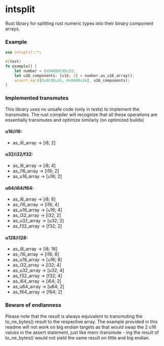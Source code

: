 # intsplit
Rust library for splitting rust numeric types into their binary component arrays.

### Example
```rust
use intsplit::*;

#[test]
fn example() {
    let number = 0x0A0B0C0Du32;
    let u16_components: [u16; 2] = number.as_u16_array();
    assert_eq!([0x0C0Du16, 0x0A0Bu16], u16_components);
}
```

### Implemented transmutes
This library uses no unsafe code (only in tests) to implement the transmutes.
The rust compiler will recognize that all these operations are essentially transmutes 
and optimize similarly (on optimized builds)

#### u16/i16:
- as_i8_array -> [i8; 2]

#### u32/i32/f32:
- as_i8_array -> [i8; 4]
- as_i16_array -> [i16; 2]
- as_u16_array -> [u16; 2]

#### u64/i64/f64:
- as_i8_array -> [i8; 8]
- as_i16_array -> [i16; 4]
- as_u16_array -> [u16; 4]
- as_i32_array -> [i32; 2]
- as_u32_array -> [u32; 2]
- as_f32_array -> [f32; 2]


#### u128/i128:
- as_i8_array -> [i8; 16]
- as_i16_array -> [i16; 8]
- as_u16_array -> [u16; 8]
- as_i32_array -> [i32; 4]
- as_u32_array -> [u32; 4]
- as_f32_array -> [f32; 4]
- as_i64_array -> [i64; 2]
- as_u64_array -> [u64; 2]
- as_f64_array -> [f64; 2]

### Beware of endianness
Please note that the result is always equivalent to transmuting the to_ne_bytes() result to the respective array.
The example provided in this readme will not work on big endian targets as that would swap the 2 u16 values in the assert statement,
just like mem::transmute - ing the result of to_ne_bytes() would not yield the same result on little and big endian. 

